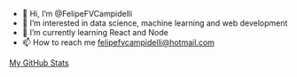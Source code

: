 - 👋 Hi, I’m @FelipeFVCampidelli
- 👀 I’m interested in data science, machine learning and web development
- 🌱 I’m currently learning React and Node
- 📫 How to reach me felipefvcampidelli@hotmail.com


<!-- Stats themes= [dark, radical, merko, gruvbox, tokyonight, onedark, cobalt, synthwave, highcontrast, dracula] -->

[My GitHub Stats](https://github-readme-stats.vercel.app/api?username=FelipeFVCampidelli&show_icons=true&theme=dark)
